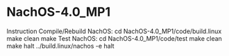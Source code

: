 # NachOS-4.0_MP1
Instruction 
Compile/Rebuild NachOS:
  cd NachOS-4.0_MP1/code/build.linux
  make clean
  make
Test NachOS:
  cd NachOS-4.0_MP1/code/test
  make clean
  make halt
  ../build.linux/nachos -e halt

